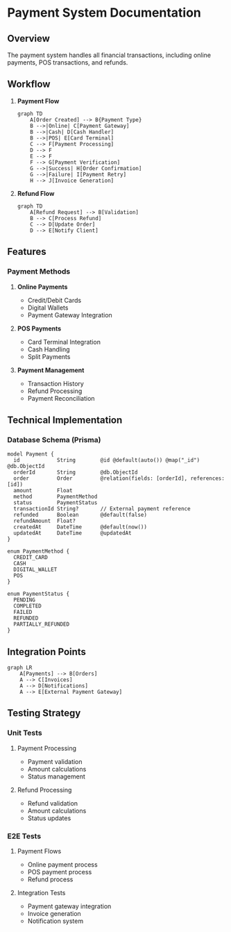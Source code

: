 # Payment System Documentation

## Overview
The payment system handles all financial transactions, including online payments, POS transactions, and refunds.

## Workflow

1. **Payment Flow**
   ```mermaid
   graph TD
       A[Order Created] --> B{Payment Type}
       B -->|Online| C[Payment Gateway]
       B -->|Cash| D[Cash Handler]
       B -->|POS| E[Card Terminal]
       C --> F[Payment Processing]
       D --> F
       E --> F
       F --> G[Payment Verification]
       G -->|Success| H[Order Confirmation]
       G -->|Failure| I[Payment Retry]
       H --> J[Invoice Generation]
   ```

2. **Refund Flow**
   ```mermaid
   graph TD
       A[Refund Request] --> B[Validation]
       B --> C[Process Refund]
       C --> D[Update Order]
       D --> E[Notify Client]
   ```

## Features

### Payment Methods
1. **Online Payments**
   - Credit/Debit Cards
   - Digital Wallets
   - Payment Gateway Integration

2. **POS Payments**
   - Card Terminal Integration
   - Cash Handling
   - Split Payments

3. **Payment Management**
   - Transaction History
   - Refund Processing
   - Payment Reconciliation

## Technical Implementation

### Database Schema (Prisma)
```
model Payment {
  id            String        @id @default(auto()) @map("_id") @db.ObjectId
  orderId       String        @db.ObjectId
  order         Order         @relation(fields: [orderId], references: [id])
  amount        Float
  method        PaymentMethod
  status        PaymentStatus
  transactionId String?       // External payment reference
  refunded      Boolean       @default(false)
  refundAmount  Float?
  createdAt     DateTime      @default(now())
  updatedAt     DateTime      @updatedAt
}

enum PaymentMethod {
  CREDIT_CARD
  CASH
  DIGITAL_WALLET
  POS
}

enum PaymentStatus {
  PENDING
  COMPLETED
  FAILED
  REFUNDED
  PARTIALLY_REFUNDED
}
```

## Integration Points
```
graph LR
    A[Payments] --> B[Orders]
    A --> C[Invoices]
    A --> D[Notifications]
    A --> E[External Payment Gateway]
```

## Testing Strategy

### Unit Tests
1. Payment Processing
   - Payment validation
   - Amount calculations
   - Status management

2. Refund Processing
   - Refund validation
   - Amount calculations
   - Status updates

### E2E Tests
1. Payment Flows
   - Online payment process
   - POS payment process
   - Refund process

2. Integration Tests
   - Payment gateway integration
   - Invoice generation
   - Notification system
``` 
